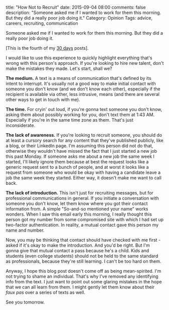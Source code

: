 title: "How Not to Recruit"
date: 2015-09-04 08:00
comments: false
description: "Someone asked me if I wanted to work for them this morning. But they did a really poor job doing it."
Category: Opinion
Tags: advice, careers, recruiting, communication

Someone asked me if I wanted to work for them this morning. But they did a really poor job doing it.

<!-- more -->

[This is the fourth of my [30 days][] posts].

I would like to use this experience to quickly highlight everything that's wrong with this person's approach. If you're looking to hire new talent, don't make the mistakes they made. Let's start, shall we?

<!-- l /images/2015/09/recruitingText.png The text they sent me -->

__The medium.__ A text is a means of communication that's defined by its intent to interrupt. It's usually not a good way to make initial contact with someone you don't know (and we don't know each other), especially if the recipient is available via other, less intrusive, means (and there are several other ways to get in touch with me).

__The time.__ For cryin' out loud, if you're gonna text someone you don't know, asking them about possibly working for you, don't text them at 1:43 AM. Especially if you're in the same time zone as them. That's just inconsiderate.

__The lack of awareness.__ If you're looking to recruit someone, you should do at least a cursory search for any content that they've published publicly, like a blog, or their LinkedIn page. I'm assuming this person did not do that, otherwise they wouldn't have missed the fact that I just started a new job this past Monday. If someone asks me  about a new job the same week I started, I'll likely ignore them because at best the request looks like a generic request sent to a bunch of people, and at worst it looks like a request from someone who would be okay with having a candidate leave a job the same week they started. Either way, it doesn't make me want to call back. 

__The lack of introduction.__ This isn't just for recruiting messages, but for professional communications in general. If you initiate a conversation with someone you don't know, let them know where you got their contact information from. A simple "So-and-so mentioned your name" works wonders. When I saw this email early this morning, I really thought this person got my number from some compromised site with which I had set up two-factor authentication. In reality, a mutual contact gave this person my name and number.

Now, you may be thinking that contact should have checked with me first - asked if it's okay to make the introduction. And you'd be right. But I'm gonna give that mutual contact a pass because he's a child. Kids and students (even college students) should not be held to the same standard as professionals, because they're still learning. I can't be too hard on them.

Anyway, I hope this blog post doesn't come off as being mean-spirited. I'm not trying to shame an individual. That's why I've removed any identifying info from the text. I just want to point out some glaring mistakes in the hope that we can all learn from them. I might gently let them know about their _faux pas_ over a series of texts as well. 
 
See you tomorrow.

[30 days]: /2015/08/31/30-days/
